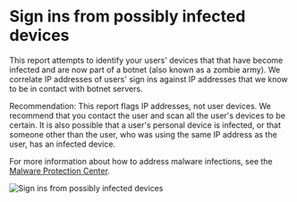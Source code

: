 <properties
	pageTitle="Sign ins from possibly infected devices"
	description="A report that includes sign in attempts that have been executed from devices on which some malware (malicious software) may be running."
	services="active-directory"
	documentationCenter=""
	authors="SSalahAhmed"
	manager="gchander"
	editor=""/>

<tags
	ms.service="active-directory"
	ms.date="08/17/2015"
	wacn.date=""/>


# Sign ins from possibly infected devices
This report attempts to identify your users' devices that that have become infected and are now part of a botnet (also known as a zombie army). We correlate IP addresses of users' sign ins against IP addresses that we know to be in contact with botnet servers.

Recommendation: This report flags IP addresses, not user devices. We recommend that you contact the user and scan all the user's devices to be certain. It is also possible that a user's personal device is infected, or that someone other than the user, who was using the same IP address as the user, has an infected device.

For more information about how to address malware infections, see the [Malware Protection Center](http://go.microsoft.com/fwlink/?linkid=335773).

![Sign ins from possibly infected devices](./media/active-directory-reporting-sign-ins-from-possibly-infected-devices/signInsFromPossiblyInfectedDevices.PNG)

